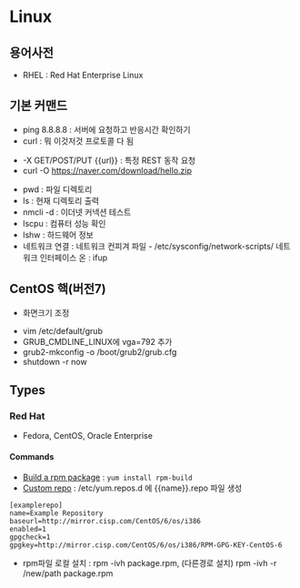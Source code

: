 # Linux

## 용어사전
* RHEL : Red Hat Enterprise Linux

## 기본 커맨드

* ping 8.8.8.8 : 서버에 요청하고 반응시간 확인하기
* curl : 뭐 이것저것 프로토콜 다 됨
- -X GET/POST/PUT {{url}} : 특정 REST 동작 요청
- curl -O https://naver.com/download/hello.zip
* pwd : 파일 디렉토리
* ls : 현재 디렉토리 출력
* nmcli -d : 이더넷 커넥션 테스트
* lscpu : 컴퓨터 성능 확인
* lshw : 하드웨어 정보
* 네트워크 연결 : 
네트워크 컨피겨 파일 - /etc/sysconfig/network-scripts/
네트워크 인터페이스 온 : ifup
## CentOS 핵(버전7)
* 화면크기 조정
- vim /etc/default/grub
- GRUB_CMDLINE_LINUX에 vga=792 추가
- grub2-mkconfig -o /boot/grub2/grub.cfg
- shutdown -r now

## Types

### Red Hat

* Fedora, CentOS, Oracle Enterprise



#### Commands

* [Build a rpm package](https://www.thegeekstuff.com/2015/02/rpm-build-package-example/) : `yum install rpm-build`
* [Custom repo](https://www.digitalocean.com/community/tutorials/how-to-set-up-and-use-yum-repositories-on-a-centos-6-vps) : /etc/yum.repos.d 에 {{name}}.repo 파일 생성
```
[examplerepo]
name=Example Repository
baseurl=http://mirror.cisp.com/CentOS/6/os/i386
enabled=1
gpgcheck=1
gpgkey=http://mirror.cisp.com/CentOS/6/os/i386/RPM-GPG-KEY-CentOS-6
```
* rpm파일 로컬 설치 : rpm -ivh package.rpm, (다른경로 설치) rpm -ivh -r /new/path package.rpm
